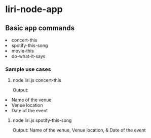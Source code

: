 # liri-node-app



<h2>Basic app commands</h2>

<li>concert-this</li>
<li>spotify-this-song</li>
<li>movie-this</li>
<li>do-what-it-says</li>

<h3>Sample use cases</h3>
<ol>
  <li>node liri.js concert-this <artist/band name here></li>
</ol>
  <ul>Output:</ul>
  <li>Name of the venue</li> 
  <li>Venue location</li>
  <li>Date of the event</li>

<ol>
  <li>node liri.js spotify-this-song <song name here></li>
</ol>
  <ul>Output: Name of the venue, Venue location, & Date of the event</ul>







